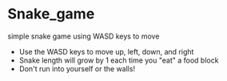 # Snake_game
simple snake game using WASD keys to move

- Use the WASD keys to move up, left, down, and right
- Snake length will grow by 1 each time you "eat" a food block
- Don't run into yourself or the walls!
